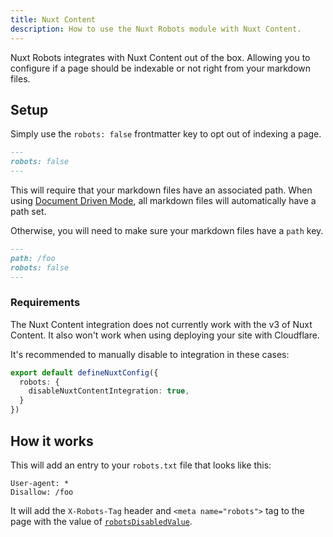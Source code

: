```yaml
---
title: Nuxt Content
description: How to use the Nuxt Robots module with Nuxt Content.
---
```


Nuxt Robots integrates with Nuxt Content out of the box. Allowing you to configure if
a page should be indexable or not right from your markdown files.

## Setup

Simply use the `robots: false` frontmatter key to opt out of indexing a page.

```md [content/foo.md]
---
robots: false
---
```

This will require that your markdown files have an associated path. When using [Document Driven Mode](https://content.nuxt.com/document-driven/introduction), all markdown files will automatically
have a path set.

Otherwise, you will need to make sure your markdown files have a `path` key.

```md [content/foo.md]
---
path: /foo
robots: false
---
```

### Requirements

The Nuxt Content integration does not currently work with the v3 of Nuxt Content. It also won't work when using deploying your site with Cloudflare.

It's recommended to manually disable to integration in these cases:

```ts [nuxt.config.ts]
export default defineNuxtConfig({
  robots: {
    disableNuxtContentIntegration: true,
  }
})
```

## How it works

This will add an entry to your `robots.txt` file that looks like this:

```robots-txt [robots.txt]
User-agent: *
Disallow: /foo
```

It will add the `X-Robots-Tag` header and `<meta name="robots">` tag to the page with the value of
[`robotsDisabledValue`](/docs/robots/api/config#robotsdisabledvalue).
